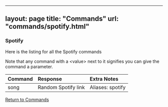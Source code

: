 ---
layout: page
title: "Commands"
url: "commands/spotify.html"
----------------------------

### Spotify

Here is the listing for all the Spotify commands

Note that any command with a \<value\> next to it signifies
you can give the command a parameter.

| Command | Response            | Extra Notes      |
|:--------|:--------------------|:-----------------|
| song    | Random Spotify link | Aliases: spotify |

[Return to Commands](../commands.md)